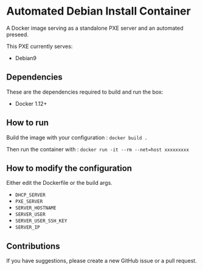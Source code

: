 # Automated Debian Install Container

A Docker image serving as a standalone PXE server and an automated preseed.

This PXE currently serves:
- Debian9

## Dependencies
These are the dependencies required to build and run the box:
- Docker 1.12+

## How to run

Build the image with your configuration :
`docker build .`

Then run the container with : `docker run -it --rm --net=host xxxxxxxxx`

## How to modify the configuration
Either edit the Dockerfile or the build args.
- `DHCP_SERVER`
- `PXE_SERVER`
- `SERVER_HOSTNAME`
- `SERVER_USER`
- `SERVER_USER_SSH_KEY`
- `SERVER_IP`

## Contributions
If you have suggestions, please create a new GitHub issue or a pull request.
